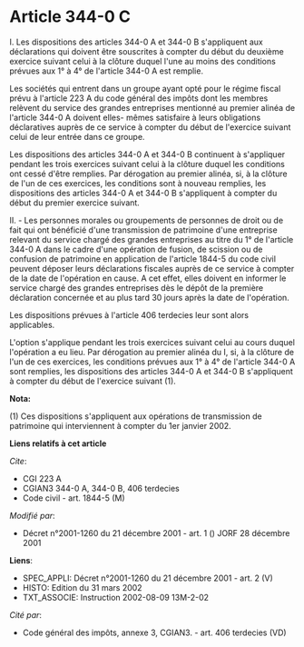 # Article 344-0 C

I. Les dispositions des articles 344-0 A et 344-0 B s'appliquent aux déclarations qui doivent être souscrites à compter du
début du deuxième exercice suivant celui à la clôture duquel l'une au moins des conditions prévues aux 1° à 4° de l'article
344-0 A est remplie.

Les sociétés qui entrent dans un groupe ayant opté pour le régime fiscal prévu à l'article 223 A du code général des impôts
dont les membres relèvent du service des grandes entreprises mentionné au premier alinéa de l'article 344-0 A doivent elles-
mêmes satisfaire à leurs obligations déclaratives auprès de ce service à compter du début de l'exercice suivant celui de leur
entrée dans ce groupe.

Les dispositions des articles 344-0 A et 344-0 B continuent à s'appliquer pendant les trois exercices suivant celui à la
clôture duquel les conditions ont cessé d'être remplies. Par dérogation au premier alinéa, si, à la clôture de l'un de ces
exercices, les conditions sont à nouveau remplies, les dispositions des articles 344-0 A et 344-0 B s'appliquent à compter du
début du premier exercice suivant.

II. - Les personnes morales ou groupements de personnes de droit ou de fait qui ont bénéficié d'une transmission de
patrimoine d'une entreprise relevant du service chargé des grandes entreprises au titre du 1° de l'article 344-0 A dans le
cadre d'une opération de fusion, de scission ou de confusion de patrimoine en application de l'article 1844-5 du code civil
peuvent déposer leurs déclarations fiscales auprès de ce service à compter de la date de l'opération en cause. A cet effet,
elles doivent en informer le service chargé des grandes entreprises dès le dépôt de la première déclaration concernée et au
plus tard 30 jours après la date de l'opération.

Les dispositions prévues à l'article 406 terdecies leur sont alors applicables.

L'option s'applique pendant les trois exercices suivant celui au cours duquel l'opération a eu lieu. Par dérogation au
premier alinéa du I, si, à la clôture de l'un de ces exercices, les conditions prévues aux 1° à 4° de l'article 344-0 A sont
remplies, les dispositions des articles 344-0 A et 344-0 B s'appliquent à compter du début de l'exercice suivant (1).

**Nota:**

(1) Ces dispositions s'appliquent aux opérations de transmission de patrimoine qui interviennent à compter du 1er janvier
2002.

**Liens relatifs à cet article**

_Cite_:

  - CGI 223 A
  - CGIAN3 344-0 A, 344-0 B, 406 terdecies
  - Code civil - art. 1844-5 (M)

_Modifié par_:

  - Décret n°2001-1260 du 21 décembre 2001 - art. 1 () JORF 28 décembre 2001

**Liens**:

  - SPEC_APPLI: Décret n°2001-1260 du 21 décembre 2001 - art. 2 (V)
  - HISTO: Edition du 31 mars 2002
  - TXT_ASSOCIE: Instruction 2002-08-09 13M-2-02

_Cité par_:

  - Code général des impôts, annexe 3, CGIAN3. - art. 406 terdecies (VD)
